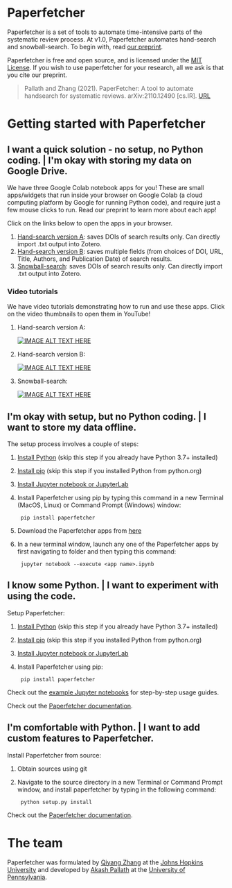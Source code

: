# Paperfetcher

Paperfetcher is a set of tools to automate time-intensive parts of the systematic review process. At v1.0, Paperfetcher automates hand-search and snowball-search.
To begin with, read [our preprint](https://arxiv.org/pdf/2110.12490.pdf).

Paperfetcher is free and open source, and is licensed under the [MIT License](https://github.com/paperfetcher/paperfetcher/blob/master/LICENSE). If you wish to use paperfetcher for your research, all we ask is that you cite our preprint.

> Pallath and Zhang (2021). PaperFetcher: A tool to automate handsearch for systematic reviews. arXiv:2110.12490 [cs.IR]. [URL](https://arxiv.org/abs/2110.12490)

# Getting started with Paperfetcher

## I want a quick solution - no setup, no Python coding. | I'm okay with storing my data on Google Drive.

We have three Google Colab notebook apps for you! These are small apps/widgets that run inside your browser on Google Colab (a cloud computing platform by Google for running Python code), and require just a few mouse clicks to run. Read our preprint to learn more about each app! 

Click on the links below to open the apps in your browser.

1. [Hand-search version A](https://colab.research.google.com/github/paperfetcher/paperfetcher-colab-app/blob/main/paperfetcher_handsearch_DOI_app.ipynb): saves DOIs of search results only. Can directly import .txt output into Zotero.
2. [Hand-search version B](https://colab.research.google.com/github/paperfetcher/paperfetcher-colab-app/blob/main/paperfetcher_handsearch_citations_app.ipynb): saves multiple fields (from choices of DOI, URL, Title, Authors, and Publication Date) of search results.
3. [Snowball-search](https://colab.research.google.com/github/paperfetcher/paperfetcher-colab-app/blob/main/paperfetcher_snowballsearch_app.ipynb): saves DOIs of search results only. Can directly import .txt output into Zotero.

### Video tutorials

We have video tutorials demonstrating how to run and use these apps. Click on the video thumbnails to open them in YouTube!

1. Hand-search version A:

   [![IMAGE ALT TEXT HERE](https://img.youtube.com/vi/o3S5hyQSyME/0.jpg)](https://www.youtube.com/watch?v=o3S5hyQSyME)
   
2. Hand-search version B:

   [![IMAGE ALT TEXT HERE](https://img.youtube.com/vi/I3nvU0sw2n4/0.jpg)](https://www.youtube.com/watch?v=I3nvU0sw2n4)
   
4. Snowball-search:

   [![IMAGE ALT TEXT HERE](https://img.youtube.com/vi/1Z9-nM4O-z0/0.jpg)](https://www.youtube.com/watch?v=1Z9-nM4O-z0)

## I'm okay with setup, but no Python coding. | I want to store my data offline.

The setup process involves a couple of steps:
1. [Install Python](https://www.python.org/downloads/) (skip this step if you already have Python 3.7+ installed)
2. [Install pip](https://pip.pypa.io/en/stable/installation/) (skip this step if you installed Python from python.org)
3. [Install Jupyter notebook or JupyterLab](https://jupyter.org/)
4. Install Paperfetcher using pip by typing this command in a new Terminal (MacOS, Linux) or Command Prompt (Windows) window:

        pip install paperfetcher

5. Download the Paperfetcher apps from [here]()
6. In a new terminal window, launch any one of the Paperfetcher apps by first navigating to folder and then typing this command:

        jupyter notebook --execute <app name>.ipynb

## I know some Python. | I want to experiment with using the code.

Setup Paperfetcher:
1. [Install Python](https://www.python.org/downloads/) (skip this step if you already have Python 3.7+ installed)
2. [Install pip](https://pip.pypa.io/en/stable/installation/) (skip this step if you installed Python from python.org)
3. [Install Jupyter notebook or JupyterLab](https://jupyter.org/)
4. Install Paperfetcher using pip:

        pip install paperfetcher

Check out the [example Jupyter notebooks](https://github.com/paperfetcher/paperfetcher/tree/master/examples) for step-by-step usage guides.

Check out the [Paperfetcher documentation](https://paperfetcher.github.io/paperfetcher/).

## I'm comfortable with Python. | I want to add custom features to Paperfetcher.

Install Paperfetcher from source:
1. Obtain sources using git
2. Navigate to the source directory in a new Terminal or Command Prompt window, and install paperfetcher by typing in the following command:
        
        python setup.py install

Check out the [Paperfetcher documentation](https://paperfetcher.github.io/paperfetcher/).

# The team
Paperfetcher was formulated by [Qiyang Zhang](qiyangzh.github.io) at the [Johns Hopkins University](jhu.edu) and developed by [Akash Pallath](apallath.github.io) at the [University of Pennsylvania](upenn.edu).

